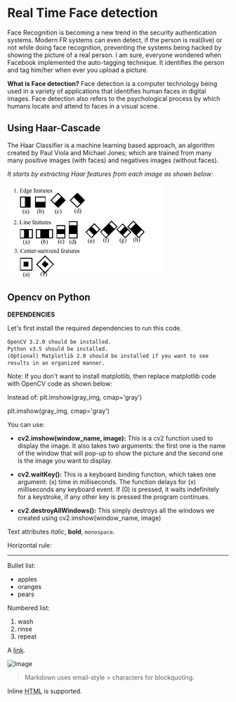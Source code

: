 # Real Time Face detection
Face Recognition is becoming a new trend in the security authentication systems. Modern FR systems can even detect, if the person is real(live) or not while doing face recognition, preventing the systems being hacked by showing the picture of a real person. I am sure, everyone wondered when Facebook implemented the auto-tagging technique. It identifies the person and tag him/her when ever you upload a picture.

**What is Face detection?**
Face detection is a computer technology being used in a variety of applications that identifies human faces in digital images. Face detection also refers to the psychological process by which humans locate and attend to faces in a visual scene.

## Using Haar-Cascade
The Haar Classifier is a machine learning based approach, an algorithm created by Paul Viola and Michael Jones; which are trained from many many positive images (with faces) and negatives images (without faces).

_It starts by extracting Haar features from each image as shown below:_

<img src="/Images/haarfeatures.png">

## Opencv on Python

 **DEPENDENCIES**

Let's first install the required dependencies to run this code.

    OpenCV 3.2.0 should be installed.
    Python v3.5 should be installed.
    (Optional) Matplotlib 2.0 should be installed if you want to see results in an organized manner.

Note: If you don't want to install matplotlib, then replace matplotlib code with OpenCV code as shown below:

Instead of:
plt.imshow(gray_img, cmap='gray')

	
plt.imshow(gray_img, cmap='gray')

You can use:
* **cv2.imshow(window_name, image):**
This is a cv2 function used to display the image. It also takes two arguments: the first one is the name of the window that will pop-up to show the picture and the second one is the image you want to display.

* **cv2.waitKey():**
This is a keyboard binding function, which takes one argument: (x) time in milliseconds. The function delays for (x) milliseconds any keyboard event. If (0) is pressed, it waits indefinitely for a keystroke, if any other key is pressed the program continues.

* **cv2.destroyAllWindows():**
This simply destroys all the windows we created using cv2.imshow(window_name, image)



 
Text attributes _italic_, 
**bold**, `monospace`.

Horizontal rule:

---

Bullet list:

  * apples
  * oranges
  * pears

Numbered list:

  1. wash
  2. rinse
  3. repeat

A [link](http://example.com).

![Image](Image_icon.png)

> Markdown uses email-style > characters for blockquoting.

Inline <abbr title="Hypertext Markup Language">HTML</abbr> is supported.
